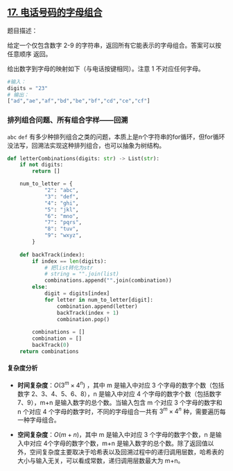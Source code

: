 ## [17. 电话号码的字母组合](https://leetcode-cn.com/problems/letter-combinations-of-a-phone-number/)

题目描述：

给定一个仅包含数字 2-9 的字符串，返回所有它能表示的字母组合。答案可以按 任意顺序 返回。

给出数字到字母的映射如下（与电话按键相同）。注意 1 不对应任何字母。

```python
#输入：
digits = "23"
# 输出：
["ad","ae","af","bd","be","bf","cd","ce","cf"]
```

### 排列组合问题、所有组合字样——回溯

`abc` `def` 有多少种排列组合之类的问题，本质上是n个字符串的for循环，但for循环没法写，回溯法实现这种排列组合，也可以抽象为树结构。

```python
def letterCombinations(digits: str) -> List(str):
    if not digits:
        return []

    num_to_letter = {
            "2": "abc",
            "3": "def",
            "4": "ghi",
            "5": "jkl",
            "6": "mno",
            "7": "pqrs",
            "8": "tuv",
            "9": "wxyz",
        }
    
    def backTrack(index):
        if index == len(digits):
            # 把list转化为str
            # string = "".join(list)
            combinations.append("".join(combination))
        else:
            digit = digits[index]
            for letter in num_to_letter[digit]:
                combination.append(letter)
                backTrack(index + 1)
                combination.pop()
                
        combinations = []
        combination = []
        backTrack(0)
    return combinations
```

#### 复杂度分析

- **时间复杂度**：$O(3^m \times 4^n)$ ，其中 m 是输入中对应 3 个字母的数字个数（包括数字 2、3、4、5、6、8），n 是输入中对应 4 个字母的数字个数（包括数字 7、9），m+n 是输入数字的总个数。当输入包含 m 个对应 3 个字母的数字和 n 个对应 4 个字母的数字时，不同的字母组合一共有 $3^m \times 4^n$ 种，需要遍历每一种字母组合。

- **空间复杂度**：$O(m+n)$，其中 m 是输入中对应 3 个字母的数字个数，n 是输入中对应 4个字母的数字个数，m+n 是输入数字的总个数。除了返回值以外，空间复杂度主要取决于哈希表以及回溯过程中的递归调用层数，哈希表的大小与输入无关，可以看成常数，递归调用层数最大为 m+n。

